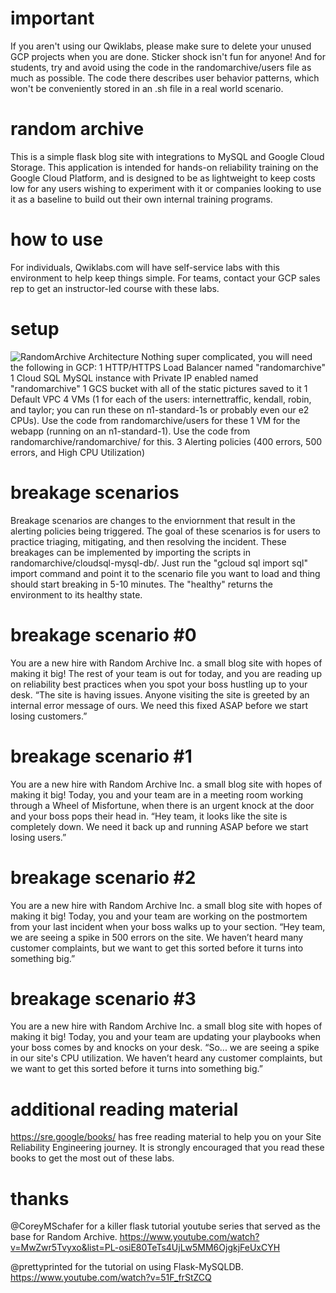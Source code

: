 # important
If you aren't using our Qwiklabs, please make sure to delete your unused GCP projects when you are done. Sticker shock isn't fun for anyone!
And for students, try and avoid using the code in the randomarchive/users file as much as possible. The code there describes user behavior patterns, which won't be conveniently stored in an .sh file in a real world scenario.

# random archive
This is a simple flask blog site with integrations to MySQL and Google Cloud Storage. This application is intended for hands-on reliability training on the Google Cloud Platform, and is designed to be as lightweight to keep costs low for any users wishing to experiment with it or companies looking to use it as a baseline to build out their own internal training programs.

# how to use
For individuals, Qwiklabs.com will have self-service labs with this environment to help keep things simple. For teams, contact your GCP sales rep to get an instructor-led course with these labs.

# setup
![RandomArchive Architecture](https://user-images.githubusercontent.com/19802916/121415419-915d2500-c91c-11eb-9d0f-8b67958821db.jpg)
Nothing super complicated, you will need the following in GCP:
1 HTTP/HTTPS Load Balancer named "randomarchive"
1 Cloud SQL MySQL instance with Private IP enabled named "randomarchive"
1 GCS bucket with all of the static pictures saved to it
1 Default VPC
4 VMs (1 for each of the users: internettraffic, kendall, robin, and taylor; you can run these on n1-standard-1s or probably even our e2 CPUs). Use the code from randomarchive/users for these
1 VM for the webapp (running on an n1-standard-1). Use the code from randomarchive/randomarchive/ for this. 
3 Alerting policies (400 errors, 500 errors, and High CPU Utilization)

# breakage scenarios
Breakage scenarios are changes to the enviornment that result in the alerting policies being triggered. The goal of these scenarios is for users to practice triaging, mitigating, and then resolving the incident. These breakages can be implemented by importing the scripts in randomarchive/cloudsql-mysql-db/. Just run the "gcloud sql import sql" import command and point it to the scenario file you want to load and thing should start breaking in 5-10 minutes. The "healthy" returns the environment to its healthy state.

# breakage scenario #0
You are a new hire with Random Archive Inc. a small blog site with hopes of making it big! The rest of your team is out for today, and you are reading up on reliability best practices when you spot your boss hustling up to your desk.
“The site is having issues. Anyone visiting the site is greeted by an internal error message of ours. We need this fixed ASAP before we start losing customers.”

# breakage scenario #1
You are a new hire with Random Archive Inc. a small blog site with hopes of making it big! Today, you and your team are in a meeting room working through a Wheel of Misfortune, when there is an urgent knock at the door and your boss pops their head in. 
“Hey team, it looks like the site is completely down. We need it back up and running ASAP before we start losing users.”

# breakage scenario #2
You are a new hire with Random Archive Inc. a small blog site with hopes of making it big! Today, you and your team are working on the postmortem from your last incident when your boss walks up to your section. 
“Hey team, we are seeing a spike in 500 errors on the site. We haven’t heard many customer complaints, but we want to get this sorted before it turns into something big.”

# breakage scenario #3
You are a new hire with Random Archive Inc. a small blog site with hopes of making it big! Today, you and your team are updating your playbooks when your boss comes by and knocks on your desk. 
“So... we are seeing a spike in our site's CPU utilization. We haven’t heard any customer complaints, but we want to get this sorted before it turns into something big.”

# additional reading material
https://sre.google/books/ has free reading material to help you on your Site Reliability Engineering journey. It is strongly encouraged that you read these books to get the most out of these labs.

# thanks
@CoreyMSchafer for a killer flask tutorial youtube series that served as the base for Random Archive. https://www.youtube.com/watch?v=MwZwr5Tvyxo&list=PL-osiE80TeTs4UjLw5MM6OjgkjFeUxCYH

@prettyprinted for the tutorial on using Flask-MySQLDB. https://www.youtube.com/watch?v=51F_frStZCQ
